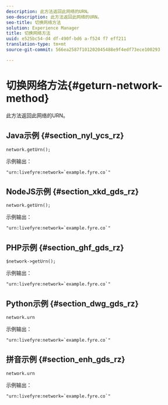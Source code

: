 ```yaml
---
description: 此方法返回此网络的URN。
seo-description: 此方法返回此网络的URN。
seo-title: 切换网络方法
solution: Experience Manager
title: 切换网络方法
uuid: e525bc54-d4 df-490f-bd6 a-f524 f7 eff211
translation-type: tm+mt
source-git-commit: 566ea2587f101202045488e9f4edf73ece100293

---
```



# 切换网络方法{#geturn-network-method}

此方法返回此网络的URN。

## Java示例 {#section_nyl_ycs_rz}

```
network.getUrn(); 
```

示例输出：

```
"urn:livefyre:network=`example.fyre.co`" 
```

## NodeJS示例 {#section_xkd_gds_rz}

```
network.getUrn(); 
```

示例输出：

```
"urn:livefyre:network=`example.fyre.co`" 
```

## PHP示例 {#section_ghf_gds_rz}

```
$network->getUrn(); 
```

示例输出：

```
"urn:livefyre:network=`example.fyre.co`" 
```

## Python示例 {#section_dwg_gds_rz}

```
network.urn 
```

示例输出：

```
"urn:livefyre:network=`example.fyre.co`" 
```

## 拼音示例 {#section_enh_gds_rz}

```
network.urn 
```

示例输出：

```
"urn:livefyre:network=`example.fyre.co`" 
```

